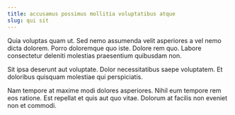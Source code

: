 ```yaml
---
title: accusamus possimus mollitia voluptatibus atque
slug: qui sit
---
```


Quia voluptas quam ut. Sed nemo assumenda velit asperiores a vel nemo dicta dolorem. Porro doloremque quo iste. Dolore rem quo. Labore consectetur deleniti molestias praesentium quibusdam non.

Sit ipsa deserunt aut voluptate. Dolor necessitatibus saepe voluptatem. Et doloribus quisquam molestiae qui perspiciatis.

Nam tempore at maxime modi dolores asperiores. Nihil eum tempore rem eos ratione. Est repellat et quis aut quo vitae. Dolorum at facilis non eveniet non et commodi.
